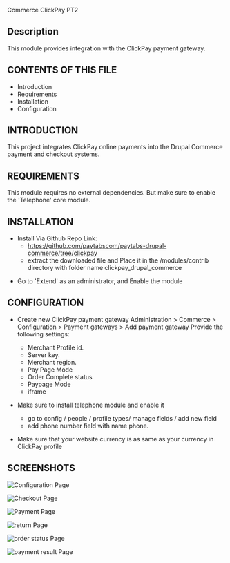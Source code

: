 Commerce ClickPay PT2

Description
-----------
This module provides integration with the ClickPay payment gateway.

CONTENTS OF THIS FILE
---------------------
* Introduction
* Requirements
* Installation
* Configuration

INTRODUCTION
------------
This project integrates ClickPay online payments into
the Drupal Commerce payment and checkout systems.

REQUIREMENTS
------------
This module requires no external dependencies.
But make sure to enable the 'Telephone' core module.

INSTALLATION
------------


* Install Via Github Repo Link:
  - https://github.com/paytabscom/paytabs-drupal-commerce/tree/clickpay
  - extract the downloaded file and Place it in the /modules/contrib directory with folder name clickpay_drupal_commerce

- Go to 'Extend' as an administrator, and Enable the module

CONFIGURATION
-------------
* Create new ClickPay payment gateway
  Administration > Commerce > Configuration > Payment gateways > Add payment gateway
  Provide the following settings:
  - Merchant Profile id.
  - Server key.
  - Merchant region.
  - Pay Page Mode
  - Order Complete status
  -  Paypage Mode
  - iframe
  
* Make sure to install telephone module and enable it
  - go to config / people / profile types/ manage fields / add new field
  - add phone number field with name phone.
  
* Make sure that your website currency is as same as your currency in ClickPay profile

SCREENSHOTS
-------------


![Configuration Page](/../clickpay/src/images/configuration%20page.jpg?raw=true "Configuration Page")

![Checkout Page](/../clickpay/src/images/checkout%20page.jpg?raw=true "Checkout Page")

![Payment Page](/../clickpay/src/images/payment%20page.jpg?raw=true "Payment Page")

![return Page](/../clickpay/src/images/return%20page.jpg?raw=true "return Page")

![order status Page](/../clickpay/src/images/order%20status%20dashboard.jpg?raw=true "order status Page")

![payment result Page](/../clickpay/src/images/payment%20result%20page%20dashboard.jpg?raw=true "payment result Page")
